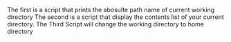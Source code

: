 The first is a script that prints the abosulte path name of current working directory 
The second is a script that display the contents list of your current directory.
The Third Script will change the working directory to home directory
